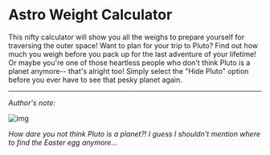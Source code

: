 # __Astro Weight Calculator__

This nifty calculator will show you all the weighs to prepare yourself for traversing the outer space! Want to plan for your trip to Pluto? Find out how much you weigh before you pack up for the last adventure of your lifetime! Or maybe you're one of those heartless people who don't think Pluto is a planet anymore-- that's alright too! Simply select the "Hide Pluto" option before you ever have to see that pesky planet again.

---
*Author's note:*

![img](https://vintagespace.files.wordpress.com/2011/11/pluto-science-class.gif)

*How dare you not think Pluto is a planet?! I guess I shouldn't mention where to find the Easter egg anymore...*